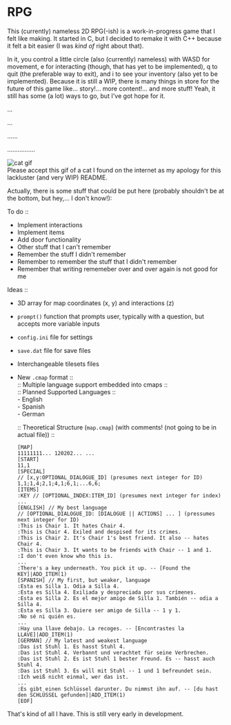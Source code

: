 # RPG
This (currently) nameless 2D RPG(-ish) is a work-in-progress game that I felt like making. It started in C, but I decided to remake it with C++ because it felt a bit easier (I was *kind of* right about that).

In it, you control a little circle (also (currently) nameless) with WASD for movement, e for interacting (though, that has yet to be implemented), q to quit (the preferable way to exit), and i to see your inventory (also yet to be implemented).
Because it is still a WIP, there is many things in store for the future of this game like... story!... more content!... and more stuff! Yeah, it still has some (a lot) ways to go, but I've got hope for it.  
  
  
...  
  
  
  
...  
  
  
  
  
  
  
  
  
......  
  
  
  
  
  
  
  
  
  
................  
  
  
  
  
  
  
  
  
  
  
![cat gif](https://media1.tenor.com/m/w87pQ9lyF8UAAAAd/cute-aww.gif)  
Please accept this gif of a cat I found on the internet as my apology for this lackluster (and very WIP) README.  
  
  
  
  
  
  
  
  
  
  
  
Actually, there is some stuff that could be put here (probably shouldn't be at the bottom, but hey,... I don't know!):  
  
  
To do ::  
  - Implement interactions  
  - Implement items  
  - Add door functionality  
  - Other stuff that I can't remember  
  - Remember the stuff I didn't remember  
  - Remember to remember the stuff that I didn't remember  
  - Remember that writing rememeber over and over again is not good for me  
  
Ideas ::  
  - 3D array for map coordinates (x, y) and interactions (z)  
  - `prompt()` function that prompts user, typically with a question, but accepts more variable inputs  
  - `config.ini` file for settings  
  - `save.dat` file for save files  
  - Interchangeable tilesets files  
  - New `.cmap` format ::  
    :: Multiple language support embedded into cmaps ::  
      :: Planned Supported Languages ::  
        - English  
        - Spanish  
        - German  
  
    :: Theoretical Structure (`map.cmap`) (with comments! (not going to be in actual file)) ::  
      ```
      [MAP]  
      11111111... 120202... ...  
      [START]  
      11,1  
      [SPECIAL]  
      // [x,y:OPTIONAL_DIALOGUE_ID] (presumes next integer for ID)  
      1,1;1,4;2,1;4,1;6,1;...6,6;  
      [ITEMS]  
      :KEY // [OPTIONAL_INDEX:ITEM_ID] (presumes next integer for index)  
      ...  
      [ENGLISH] // My best language  
      // [OPTIONAL_DIALOGUE_ID: [DIALOGUE || ACTIONS] ... ] (pressumes next integer for ID)  
      :This is Chair 1. It hates Chair 4.  
      :This is Chair 4. Exiled and despised for its crimes.  
      :This is Chair 2. It's Chair 1's best friend. It also -- hates Chair 4.  
      :This is Chair 3. It wants to be friends with Chair -- 1 and 1.  
      :I don't even know who this is.  
      ...  
      :There's a key underneath. You pick it up. -- [Found the KEY]|ADD_ITEM(1)  
      [SPANISH] // My first, but weaker, language  
      :Esta es Silla 1. Odia a Silla 4.  
      :Esta es Silla 4. Exiliada y despreciada por sus crímenes.  
      :Esta es Silla 2. Es el mejor amigo de Silla 1. También -- odia a Silla 4.  
      :Esta es Silla 3. Quiere ser amigo de Silla -- 1 y 1.  
      :No sé ni quién es.  
      ...  
      :Hay una llave debajo. La recoges. -- [Encontrastes la LLAVE]|ADD_ITEM(1)  
      [GERMAN] // My latest and weakest language  
      :Das ist Stuhl 1. Es hasst Stuhl 4.  
      :Das ist Stuhl 4. Verbannt und verachtet für seine Verbrechen.  
      :Das ist Stuhl 2. Es ist Stuhl 1 bester Freund. Es -- hasst auch Stuhl 4.  
      :Das ist Stuhl 3. Es will mit Stuhl -- 1 und 1 befreundet sein.  
      :Ich weiß nicht einmal, wer das ist.  
      ...  
      :Es gibt einen Schlüssel darunter. Du nimmst ihn auf. -- [du hast den SCHLÜSSEL gefunden]|ADD_ITEM(1)  
      [EOF]  
      ```
  
That's kind of all I have. This is still very early in development.